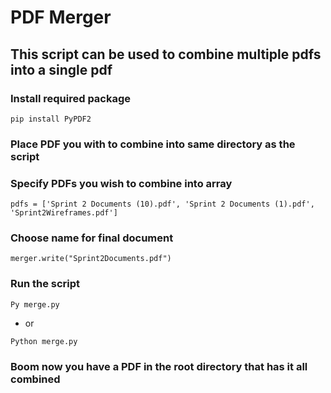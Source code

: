 # PDF Merger

## This script can be used to combine multiple pdfs into a single pdf


### Install required package
``` 
pip install PyPDF2
```

### Place PDF you with to combine into same directory as the script

### Specify PDFs you wish to combine into array
```
pdfs = ['Sprint 2 Documents (10).pdf', 'Sprint 2 Documents (1).pdf', 'Sprint2Wireframes.pdf']
```

### Choose name for final document
```
merger.write("Sprint2Documents.pdf")
```

### Run the script
```
Py merge.py
```
- or

```
Python merge.py
```

### Boom now you have a PDF in the root directory that has it all combined


